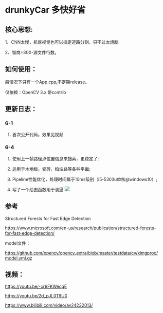 # drunkyCar 多快好省


## 核心思想:

1、CNN太慢，机器视觉也可以搞定道路分割，只不过太烧脑

2、智商=300-源文件行数。

## 如何使用：

般情况下只有一个App.cpp,不定期release。

仅依赖：OpenCV 3.x 带contrib

## 更新日志：

### 6-1 

1. 首次公开代码，效果见视频

### 6-4 

1. 使用上一帧路径点位置信息来搜索，更稳定了;

2. 适用于木地板，瓷砖，柏油路等各种平面;

3. Pipeline性能优化，处理时间属于10ms级别（i5-5300u单核@windows10）;

4. 写了一个绘图函数用于装逼
   ![](https://raw.githubusercontent.com/BICHENG/drunkyCar/master/demo_media/6-4-v0.1/roadseg5.png)


## 参考

Structured Forests for Fast Edge Detection

https://www.microsoft.com/en-us/research/publication/structured-forests-for-fast-edge-detection/

model文件：

https://github.com/opencv/opencv_extra/blob/master/testdata/cv/ximgproc/model.yml.gz


## 视频：

https://youtu.be/-cr9FKWecgE

https://youtu.be/2d_pJL0T6U0

https://www.bilibili.com/video/av24232013/
